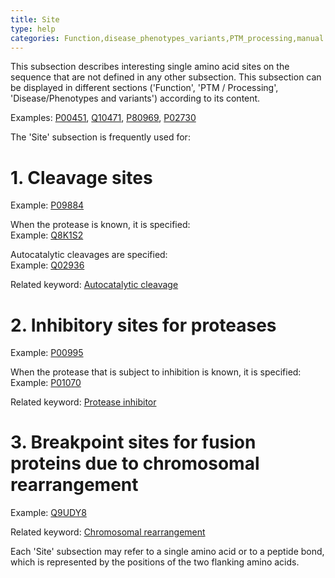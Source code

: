 ```yaml
---
title: Site
type: help
categories: Function,disease_phenotypes_variants,PTM_processing,manual
---
```


This subsection describes interesting single amino acid sites on the sequence that are not defined in any other subsection. This subsection can be displayed in different sections ('Function', 'PTM / Processing', 'Disease/Phenotypes and variants') according to its content.

Examples: [P00451](https://www.uniprot.org/uniprotkb/P00451), [Q10471](https://www.uniprot.org/uniprotkb/Q10471), [P80969](https://www.uniprot.org/uniprotkb/P80969), [P02730](https://www.uniprot.org/uniprotkb/P02730)

The 'Site' subsection is frequently used for:

# 1. Cleavage sites

Example: [P09884](https://www.uniprot.org/uniprotkb/P09884)

When the protease is known, it is specified:  
Example: [Q8K1S2](https://www.uniprot.org/uniprotkb/Q8K1S2)

Autocatalytic cleavages are specified:  
Example: [Q02936](https://www.uniprot.org/uniprotkb/Q02936)

Related keyword: [Autocatalytic cleavage](https://www.uniprot.org/keywords/68)

# 2. Inhibitory sites for proteases

Example: [P00995](https://www.uniprot.org/uniprotkb/P00995)

When the protease that is subject to inhibition is known, it is specified:  
Example: [P01070](https://www.uniprot.org/uniprotkb/P01070)

Related keyword: [Protease inhibitor](https://www.uniprot.org/keywords/646)

# 3. Breakpoint sites for fusion proteins due to chromosomal rearrangement

Example: [Q9UDY8](https://www.uniprot.org/uniprotkb/Q9UDY8)

Related keyword: [Chromosomal rearrangement](https://www.uniprot.org/keywords/160)

Each 'Site' subsection may refer to a single amino acid or to a peptide bond, which is represented by the positions of the two flanking amino acids.
